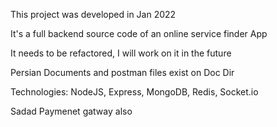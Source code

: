 This project was developed in Jan 2022

It's a full backend source code of an online service finder App

It needs to be refactored, I will work on it in the future

Persian Documents and postman files exist on Doc Dir

Technologies:
NodeJS, Express, MongoDB, Redis, Socket.io

Sadad Paymenet gatway also

